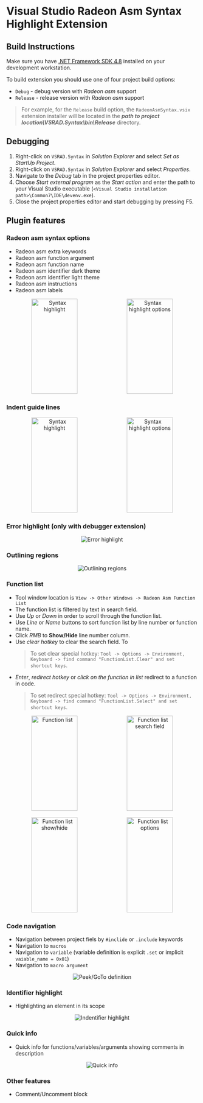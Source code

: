 # Visual Studio Radeon Asm Syntax Highlight Extension

## Build Instructions

Make sure you have [.NET Framework SDK 4.8](https://dotnet.microsoft.com/download/visual-studio-sdks) installed on your development workstation.

To build extension you should use one of four project build options:
* `Debug` - debug version with *Radeon asm* support
* `Release` - release version with *Radeon asm* support

> For example, for the `Release` build option, the `RadeonAsmSyntax.vsix` extension installer will be located in the ***path to project location\VSRAD.Syntax\bin\Release*** directory.

## Debugging

1. Right-click on `VSRAD.Syntax` in *Solution Explorer* and select *Set as StartUp Project*.
2. Right-click on `VSRAD.Syntax` in *Solution Explorer* and
select *Properties*.
4. Navigate to the *Debug* tab in the project properties editor.
5. Choose *Start external program* as the *Start action* and enter the path to your Visual Studio executable (`<Visual Studio installation path>\Common7\IDE\devenv.exe`).
6. Close the project properties editor and start debugging by pressing F5.

## Plugin features

### Radeon asm syntax options
* Radeon asm extra keywords
* Radeon asm function argument
* Radeon asm function name
* Radeon asm identifier dark theme
* Radeon asm identifier light theme
* Radeon asm instructions
* Radeon asm labels
<p align="center">
  <img src="docs/syntax_highlight.PNG" width="49%" height="250px" title="Syntax highlight">
  <img src="docs/syntax_highlight_options.PNG" width="49%" height="250px" title="Syntax highlight options">
</p>

### Indent guide lines
<p align="center">
  <img src="docs/indent_guide.PNG" width="49%" height="250px" title="Syntax highlight">
  <img src="docs/indent_guide_options.PNG" width="49%" height="250px" title="Syntax highlight options">
</p>

### Error highlight (only with debugger extension)
<p align="center">
  <img src="docs/error_highlight.PNG" title="Error highlight">
</p>

### Outlining regions 
<p align="center">
  <img src="docs/outlining.PNG" title="Outlining regions">
</p>

### Function list
* Tool window location is `View -> Other Windows -> Radeon Asm Function List`
* The function list is filtered by text in search field.
* Use *Up* or *Down* in order to scroll through the function list.
* Use *Line* or *Name* buttons to sort function list by line number or function name.
* Click *RMB* to **Show/Hide** line number column.
* Use *clear hotkey* to clear the search field. To 
  > To set clear special hotkey: `Tool -> Options -> Environment, Keyboard -> find command "FunctionList.Clear" and set shortcut keys`.
* *Enter*, *redirect hotkey* or *click on the function in list* redirect to a function in code.
  > To set redirect special hotkey: `Tool -> Options -> Environment, Keyboard -> find command "FunctionList.Select" and set shortcut keys`.

<p align="center">
  <img src="docs/function_list.PNG" width="49%" height="250px" title="Function list">
  <img src="docs/function_list_search.PNG" width="49%" height="250px" title="Function list search field">
</p>
<p align="center">
  <img src="docs/function_list_show_hide.PNG" width="49%" height="250px" title="Function list show/hide">
  <img src="docs/funtion_list_options.PNG" width="49%" height="250px" title="Function list options">
</p>

### Code navigation
* Navigation between project fiels by `#inclide` or `.include` keywords
* Navigation to `macros`
* Navigation to `variable` (variable definition is explicit `.set` or implicit `vaiable_name = 0x01`)
* Navigation to `macro argument`

<p align="center">
  <img src="docs/peek_goto_definition_show.PNG" title="Peek/GoTo definition">
</p>

### Identifier highlight
* Highlighting an element in its scope

<p align="center">
  <img src="docs/identifier_highlight.PNG" title="Indentifier highlight">
</p>

### Quick info
* Quick info for functions/variables/arguments showing comments in description

<p align="center">
  <img src="docs/quick_info.PNG" title="Quick info">
</p>

### Other features
* Comment/Uncomment block